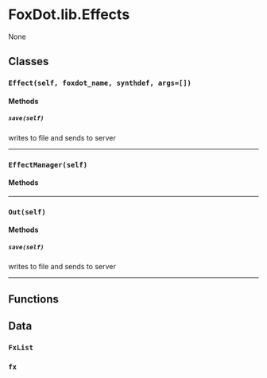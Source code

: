 # FoxDot.lib.Effects

None

## Classes

### `Effect(self, foxdot_name, synthdef, args=[])`



#### Methods

##### `save(self)`

writes to file and sends to server 

---

### `EffectManager(self)`



#### Methods

---

### `Out(self)`



#### Methods

##### `save(self)`

writes to file and sends to server 

---

## Functions

## Data

### `FxList`



### `fx`



